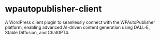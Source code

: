 # wpautopublisher-client
 A WordPress client plugin to seamlessly connect with the WPAutoPublisher platform, enabling advanced AI-driven content generation using DALL-E, Stable Diffusion, and ChatGPT4.
